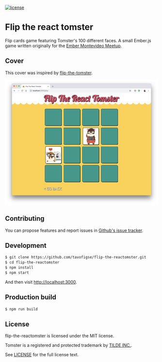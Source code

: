 [![license](https://img.shields.io/github/license/mashape/apistatus.svg)](https://github.com/tavofigse/flip-the-react-tomster/blob/master/LICENSE.md)

# Flip the react tomster

Flip cards game featuring Tomster's 100 different faces. A small Ember.js game written originally for the [Ember Montevideo Meetup](https://www.meetup.com/ember-montevideo).

## Cover

This cover was inspired by [flip-the-tomster](https://github.com/mvdwg/flip-the-tomster).

![screenshot](screenshot.png)

## Contributing

You can propose features and report issues in [Github's issue tracker](https://github.com/mvdwg/flip-the-tomster/issues).

## Development

```sh
$ git clone https://github.com/tavofigse/flip-the-reactomster.git
$ cd flip-the-reactomster
$ npm install
$ npm start
```

And then visit [http://localhost:3000](http://localhost:3000).

## Production build
```sh
$ npm run build
```

## License

flip-the-reactomster is licensed under the MIT license.

Tomster is a registered and protected trademark by [TILDE INC.](http://www.tilde.io).

See [LICENSE](./LICENSE.md) for the full license text.
